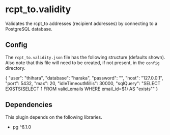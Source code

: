 # rcpt_to.validity

Validates the rcpt_to addresses (recipient addresses) by connecting to a PostgreSQL database.

## Config

The `rcpt_to.validity.json` file has the following structure (defaults shown). Also note that this file will need
to be created, if not present, in the `config` directory.

{
  "user": "thihara",
  "database": "haraka",
  "password": "",
  "host": "127.0.0.1",
  "port": 5432,
  "max": 20,
  "idleTimeoutMillis": 30000,
  "sqlQuery": "SELECT EXISTS(SELECT 1 FROM valid_emails WHERE email_id=$1) AS \"exists\""
}

## Dependencies

This plugin depends on the following libraries.

* pg ^6.1.0
